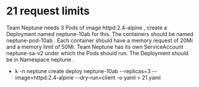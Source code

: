 # 21 request limits

Team Neptune needs 3 Pods of image httpd:2.4-alpine , create a Deployment named neptune-10ab for this. The containers should be named neptune-pod-10ab . Each container should have a memory request of 20Mi and a memory limit of 50Mi.
Team Neptune has its own ServiceAccount neptune-sa-v2 under which the Pods should run. The Deployment should be in
Namespace neptune .

- k -n neptune create deploy neptune-10ab --replicas=3 --image=httpd:2.4-alpine --dry-run=client -o yaml > 21.yaml